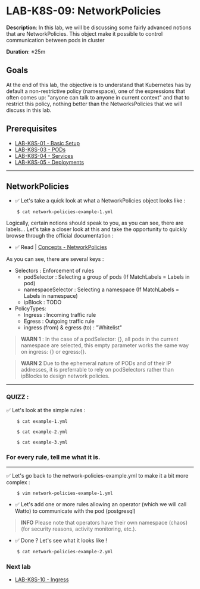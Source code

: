 # LAB-K8S-09: NetworkPolicies

**Description**: In this lab, we will be discussing some fairly advanced notions that are NetworkPolicies. This object make it possible to control communication between pods in cluster

**Duration**: ±25m

## Goals
At the end of this lab, the objective is to understand that Kubernetes has by default a non-restrictive policy (namespace), one of the expressions that often comes up: "anyone can talk to anyone in current context" and that to restrict this policy, nothing better than the NetworksPolicies that we will discuss in this lab.

## Prerequisites
 - [LAB-K8S-01 - Basic Setup](../LAB-K8S-01/README.MD)
 - [LAB-K8S-03 - PODs](../LAB-K8S-03/README.MD)
 - [LAB-K8S-04 - Services](../LAB-K8S-04/README.MD)
 - [LAB-K8S-05 - Deployments](../LAB-K8S-05/README.MD)
 
---
## NetworkPolicies 
- ✅ Let's take a quick look at what a NetworkPolicies object looks like :

``` shell
    $ cat network-policies-example-1.yml
```

Logically, certain notions should speak to you, as you can see, there are labels... Let's take a closer look at this and take the opportunity to quickly browse through the official documentation : 

- ✅ Read | [Concepts - NetworkPolicies](https://kubernetes.io/docs/concepts/services-networking/network-policies/#networkpolicy-resource)

As you can see, there are several keys :

- Selectors : Enforcement of rules
   - podSelector : Selecting a group of pods (If MatchLabels = Labels in pod) 
   - namespaceSelector : Selecting a namespace (If MatchLabels = Labels in namespace)
   - ipBlock : TODO
- PolicyTypes: 
   - Ingress : Incoming traffic rule
   - Egress : Outgoing traffic rule
   - ingress (from) & egress (to) : "Whitelist"

> **WARN 1** : In the case of a podSelector: {}, all pods in the current namespace are selected, this empty parameter works the same way on ingress: {} or egress:{}.

> **WARN 2** Due to the ephemeral nature of PODs and of their IP addresses, it is preferrable to rely on podSelectors rather than ipBlocks to design network policies.

--- 

### QUIZZ :

✅ Let's look at the simple rules :

``` shell
    $ cat example-1.yml
```

``` shell
    $ cat example-2.yml
```

``` shell
    $ cat example-3.yml
```

### For every rule, tell me what it is. 
---

✅ Let's go back to the network-policies-example.yml to make it a bit more complex :

``` shell
    $ vim network-policies-example-1.yml
```

- ✅ Let's add one or more rules allowing an operator (which we will call Watto) to communicate with the pod (postgresql)

> **INFO** Please note that operators have their own namespace (chaos) (for security reasons, activity monitoring, etc.). 

- ✅ Done ? Let's see what it looks like ! 

``` shell
    $ cat network-policies-example-2.yml
```

### Next lab
 - [LAB-K8S-10 - Ingress](../LAB-K8S-10/README.MD)
